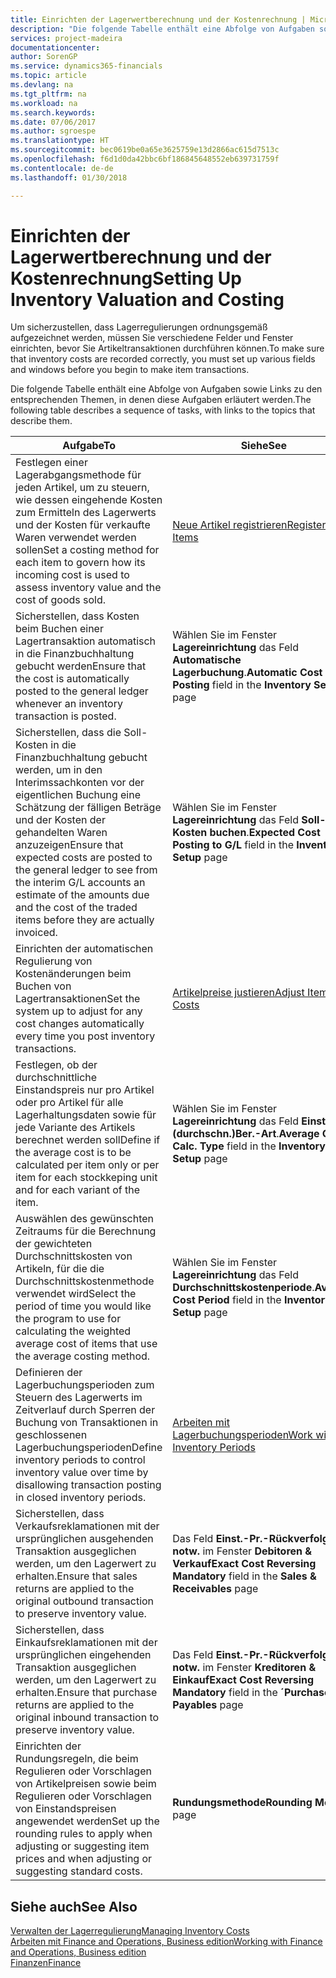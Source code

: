 ```yaml
---
title: Einrichten der Lagerwertberechnung und der Kostenrechnung | Microsoft Docs
description: "Die folgende Tabelle enthält eine Abfolge von Aufgaben sowie Links zu den entsprechenden Themen, in denen diese Aufgaben erläutert werden."
services: project-madeira
documentationcenter: 
author: SorenGP
ms.service: dynamics365-financials
ms.topic: article
ms.devlang: na
ms.tgt_pltfrm: na
ms.workload: na
ms.search.keywords: 
ms.date: 07/06/2017
ms.author: sgroespe
ms.translationtype: HT
ms.sourcegitcommit: bec0619be0a65e3625759e13d2866ac615d7513c
ms.openlocfilehash: f6d1d0da42bbc6bf186845648552eb639731759f
ms.contentlocale: de-de
ms.lasthandoff: 01/30/2018

---
```

# <a name="setting-up-inventory-valuation-and-costing"></a><span data-ttu-id="a45f0-103">Einrichten der Lagerwertberechnung und der Kostenrechnung</span><span class="sxs-lookup"><span data-stu-id="a45f0-103">Setting Up Inventory Valuation and Costing</span></span>
<span data-ttu-id="a45f0-104">Um sicherzustellen, dass Lagerregulierungen ordnungsgemäß aufgezeichnet werden, müssen Sie verschiedene Felder und Fenster einrichten, bevor Sie Artikeltransaktionen durchführen können.</span><span class="sxs-lookup"><span data-stu-id="a45f0-104">To make sure that inventory costs are recorded correctly, you must set up various fields and windows before you begin to make item transactions.</span></span>

<span data-ttu-id="a45f0-105">Die folgende Tabelle enthält eine Abfolge von Aufgaben sowie Links zu den entsprechenden Themen, in denen diese Aufgaben erläutert werden.</span><span class="sxs-lookup"><span data-stu-id="a45f0-105">The following table describes a sequence of tasks, with links to the topics that describe them.</span></span>

|<span data-ttu-id="a45f0-106">**Aufgabe**</span><span class="sxs-lookup"><span data-stu-id="a45f0-106">**To**</span></span>|<span data-ttu-id="a45f0-107">**Siehe**</span><span class="sxs-lookup"><span data-stu-id="a45f0-107">**See**</span></span>|  
|------------|-------------|  
|<span data-ttu-id="a45f0-108">Festlegen einer Lagerabgangsmethode für jeden Artikel, um zu steuern, wie dessen eingehende Kosten zum Ermitteln des Lagerwerts und der Kosten für verkaufte Waren verwendet werden sollen</span><span class="sxs-lookup"><span data-stu-id="a45f0-108">Set a costing method for each item to govern how its incoming cost is used to assess inventory value and the cost of goods sold.</span></span>|[<span data-ttu-id="a45f0-109">Neue Artikel registrieren</span><span class="sxs-lookup"><span data-stu-id="a45f0-109">Register New Items</span></span>](inventory-how-register-new-items.md)|  
|<span data-ttu-id="a45f0-110">Sicherstellen, dass Kosten beim Buchen einer Lagertransaktion automatisch in die Finanzbuchhaltung gebucht werden</span><span class="sxs-lookup"><span data-stu-id="a45f0-110">Ensure that the cost is automatically posted to the general ledger whenever an inventory transaction is posted.</span></span>|<span data-ttu-id="a45f0-111">Wählen Sie im Fenster **Lagereinrichtung** das Feld **Automatische Lagerbuchung**.</span><span class="sxs-lookup"><span data-stu-id="a45f0-111">**Automatic Cost Posting** field in the **Inventory Setup** page</span></span>|  
|<span data-ttu-id="a45f0-112">Sicherstellen, dass die Soll-Kosten in die Finanzbuchhaltung gebucht werden, um in den Interimssachkonten vor der eigentlichen Buchung eine Schätzung der fälligen Beträge und der Kosten der gehandelten Waren anzuzeigen</span><span class="sxs-lookup"><span data-stu-id="a45f0-112">Ensure that expected costs are posted to the general ledger to see from the interim G/L accounts an estimate of the amounts due and the cost of the traded items before they are actually invoiced.</span></span>|<span data-ttu-id="a45f0-113">Wählen Sie im Fenster **Lagereinrichtung** das Feld **Soll-Kosten buchen**.</span><span class="sxs-lookup"><span data-stu-id="a45f0-113">**Expected Cost Posting to G/L** field in the **Inventory Setup** page</span></span>|  
|<span data-ttu-id="a45f0-114">Einrichten der automatischen Regulierung von Kostenänderungen beim Buchen von Lagertransaktionen</span><span class="sxs-lookup"><span data-stu-id="a45f0-114">Set the system up to adjust for any cost changes automatically every time you post inventory transactions.</span></span>|[<span data-ttu-id="a45f0-115">Artikelpreise justieren</span><span class="sxs-lookup"><span data-stu-id="a45f0-115">Adjust Item Costs</span></span>](inventory-how-adjust-item-costs.md)|  
|<span data-ttu-id="a45f0-116">Festlegen, ob der durchschnittliche Einstandspreis nur pro Artikel oder pro Artikel für alle Lagerhaltungsdaten sowie für jede Variante des Artikels berechnet werden soll</span><span class="sxs-lookup"><span data-stu-id="a45f0-116">Define if the average cost is to be calculated per item only or per item for each stockkeping unit and for each variant of the item.</span></span>|<span data-ttu-id="a45f0-117">Wählen Sie im Fenster **Lagereinrichtung** das Feld **Einst.-Pr.(durchschn.)Ber.-Art**.</span><span class="sxs-lookup"><span data-stu-id="a45f0-117">**Average Cost Calc. Type** field in the **Inventory Setup** page</span></span>|  
|<span data-ttu-id="a45f0-118">Auswählen des gewünschten Zeitraums für die Berechnung der gewichteten Durchschnittskosten von Artikeln, für die die Durchschnittskostenmethode verwendet wird</span><span class="sxs-lookup"><span data-stu-id="a45f0-118">Select the period of time you would like the program to use for calculating the weighted average cost of items that use the average costing method.</span></span>|<span data-ttu-id="a45f0-119">Wählen Sie im Fenster **Lagereinrichtung** das Feld **Durchschnittskostenperiode**.</span><span class="sxs-lookup"><span data-stu-id="a45f0-119">**Average Cost Period** field in the **Inventory Setup** page</span></span>|  
|<span data-ttu-id="a45f0-120">Definieren der Lagerbuchungsperioden zum Steuern des Lagerwerts im Zeitverlauf durch Sperren der Buchung von Transaktionen in geschlossenen Lagerbuchungsperioden</span><span class="sxs-lookup"><span data-stu-id="a45f0-120">Define inventory periods to control inventory value over time by disallowing transaction posting in closed inventory periods.</span></span>|[<span data-ttu-id="a45f0-121">Arbeiten mit Lagerbuchungsperioden</span><span class="sxs-lookup"><span data-stu-id="a45f0-121">Work with Inventory Periods</span></span>](finance-how-to-work-with-inventory-periods.md)|  
|<span data-ttu-id="a45f0-122">Sicherstellen, dass Verkaufsreklamationen mit der ursprünglichen ausgehenden Transaktion ausgeglichen werden, um den Lagerwert zu erhalten.</span><span class="sxs-lookup"><span data-stu-id="a45f0-122">Ensure that sales returns are applied to the original outbound transaction to preserve inventory value.</span></span>|<span data-ttu-id="a45f0-123">Das Feld **Einst.-Pr.-Rückverfolg. notw.** im Fenster **Debitoren & Verkauf**</span><span class="sxs-lookup"><span data-stu-id="a45f0-123">**Exact Cost Reversing Mandatory** field in the **Sales & Receivables** page</span></span>|  
|<span data-ttu-id="a45f0-124">Sicherstellen, dass Einkaufsreklamationen mit der ursprünglichen eingehenden Transaktion ausgeglichen werden, um den Lagerwert zu erhalten.</span><span class="sxs-lookup"><span data-stu-id="a45f0-124">Ensure that purchase returns are applied to the original inbound transaction to preserve inventory value.</span></span>|<span data-ttu-id="a45f0-125">Das Feld **Einst.-Pr.-Rückverfolg. notw.** im Fenster **Kreditoren & Einkauf**</span><span class="sxs-lookup"><span data-stu-id="a45f0-125">**Exact Cost Reversing Mandatory** field in the **´Purchases & Payables** page</span></span>|
|<span data-ttu-id="a45f0-126">Einrichten der Rundungsregeln, die beim Regulieren oder Vorschlagen von Artikelpreisen sowie beim Regulieren oder Vorschlagen von Einstandspreisen angewendet werden</span><span class="sxs-lookup"><span data-stu-id="a45f0-126">Set up the rounding rules to apply when adjusting or suggesting item prices and when adjusting or suggesting standard costs.</span></span>|<span data-ttu-id="a45f0-127">**Rundungsmethode**</span><span class="sxs-lookup"><span data-stu-id="a45f0-127">**Rounding Method** page</span></span>|  

## <a name="see-also"></a><span data-ttu-id="a45f0-128">Siehe auch</span><span class="sxs-lookup"><span data-stu-id="a45f0-128">See Also</span></span>  
[<span data-ttu-id="a45f0-129">Verwalten der Lagerregulierung</span><span class="sxs-lookup"><span data-stu-id="a45f0-129">Managing Inventory Costs</span></span>](finance-manage-inventory-costs.md)  
[<span data-ttu-id="a45f0-130">Arbeiten mit Finance and Operations, Business edition</span><span class="sxs-lookup"><span data-stu-id="a45f0-130">Working with Finance and Operations, Business edition</span></span>](ui-work-product.md)  
[<span data-ttu-id="a45f0-131">Finanzen</span><span class="sxs-lookup"><span data-stu-id="a45f0-131">Finance</span></span>](finance.md)  

